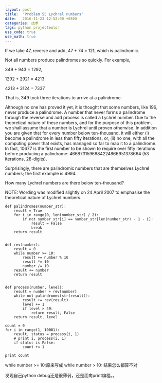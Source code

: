 ```yaml
---
layout: post
title:  "Problem 55 Lychrel numbers"
date:   2016-11-23 12:52:00 +0800
categories: 技术
tags: python projecteulor
use_code: true
use_math: true
---
```

If we take 47, reverse and add, 47 + 74 = 121, which is palindromic.

Not all numbers produce palindromes so quickly. For example,

349 + 943 = 1292,

1292 + 2921 = 4213

4213 + 3124 = 7337

That is, 349 took three iterations to arrive at a palindrome.

Although no one has proved it yet, it is thought that some numbers, like 196, never produce a palindrome. A number that never forms a palindrome through the reverse and add process is called a Lychrel number. Due to the theoretical nature of these numbers, and for the purpose of this problem, we shall assume that a number is Lychrel until proven otherwise. In addition you are given that for every number below ten-thousand, it will either (i) become a palindrome in less than fifty iterations, or, (ii) no one, with all the computing power that exists, has managed so far to map it to a palindrome. In fact, 10677 is the first number to be shown to require over fifty iterations before producing a palindrome: 4668731596684224866951378664 (53 iterations, 28-digits).

Surprisingly, there are palindromic numbers that are themselves Lychrel numbers; the first example is 4994.

How many Lychrel numbers are there below ten-thousand?

NOTE: Wording was modified slightly on 24 April 2007 to emphasise the theoretical nature of Lychrel numbers.

<!--more-->
    def palindromes(number_str):
        result = True
        for i in range(0, len(number_str) / 2):
            if not number_str[i] == number_str[len(number_str) - 1 - i]:
                result = False
                break
        return result


    def rev(number):
        result = 0
        while number >= 10:
            result += number % 10
            result *= 10
            number /= 10
        result += number
        return result


    def process(number, level):
        result = number + rev(number)
        while not palindromes(str(result)):
            result += rev(result)
            level += 1
            if level > 49:
                return result, False
        return result, level

    count = 0
    for i in range(1, 10001):
        result, status = process(i, 1)
        # print i, process(i, 1)
        if status is False:
            count += 1

    print count

while number >= 10:原来写成 while number > 10: 结果怎么都算不对

发现自己python debug还是很薄弱，还是面向print编程。。
